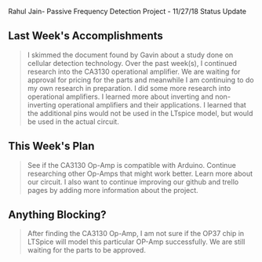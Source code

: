 Rahul Jain- Passive Frequency Detection Project - 11/27/18 Status Update

## Last Week's Accomplishments

> I skimmed the document found by Gavin about a study done on cellular detection technology.
> Over the past week(s), I continued research into the CA3130 operational amplifier.
> We are waiting for approval for pricing for the parts and meanwhile I am continuing to do my own research in preparation.
> I did some more research into operational amplifiers. I learned more about inverting and non-inverting operational amplifiers and their applications.
> I learned that the additional pins would not be used in the LTspice model, but would be used in the actual circuit.

## This Week's Plan

> See if the CA3130 Op-Amp is compatible with Arduino.
> Continue researching other Op-Amps that might work better. Learn more about our circuit.
> I also want to continue improving our github and trello pages by adding more information about the project.

## Anything Blocking?

> After finding the CA3130 Op-Amp, I am not sure if the OP37 chip in LTSpice will model this particular OP-Amp successfully.
> We are still waiting for the parts to be approved.
